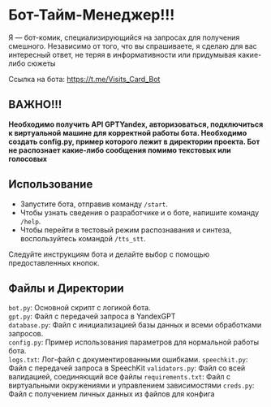 # Бот-Тайм-Менеджер!!!

Я —  бот-комик, специализирующийся на запросах для получения смешного.
Независимо от того, что вы спрашиваете,
я сделаю для вас интересный ответ, не теряя в информативности или придумывая 
какие-либо сюжеты

Ссылка на бота: https://t.me/Visits_Card_Bot

## ВАЖНО!!!

**Необходимо получить API GPTYandex, авторизоваться, 
подключиться к виртуальной машине для корректной работы бота. 
Необходимо создать config.py, пример которого лежит в директории проекта.
Бот не распознает какие-либо сообщения помимо текстовых или голосовых**

## Использование

- Запустите бота, отправив команду `/start`.
- Чтобы узнать сведения о разработчике и о боте, напишите команду `/help`.
- Чтобы перейти в тестовый режим распознавания и синтеза,
воспользуйтесь командой `/tts_stt`.
  
Следуйте инструкциям бота и делайте выбор с помощью предоставленных кнопок.

## Файлы и Директории

`bot.py`: Основной скрипт с логикой бота.   
`gpt.py`: Файл с передачей запроса в YandexGPT  
`database.py`: Файл с инициализацией базы данных и всеми обработками запросов.  
`config.py`: Пример использования параметров для нормальной работы бота.  
`logs.txt`: Лог-файл с документированными ошибками.
`speechkit.py`: Файл с передачей запроса в SpeechKit
`validators.py`: Файл со всей валидацией, соединяющий все файлы
`requirements.txt`: Файл с виртуальными окружениями и управлением зависимостями
`creds.py`: Файл с получением личных данных из файлов для конфига
